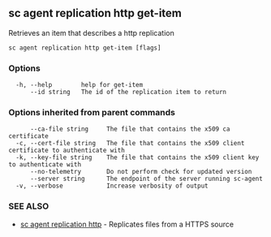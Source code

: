 ## sc agent replication http get-item

Retrieves an item that describes a http replication

```
sc agent replication http get-item [flags]
```

### Options

```
  -h, --help        help for get-item
      --id string   The id of the replication item to return
```

### Options inherited from parent commands

```
      --ca-file string     The file that contains the x509 ca certificate
  -c, --cert-file string   The file that contains the x509 client certificate to authenticate with
  -k, --key-file string    The file that contains the x509 client key to authenticate with
      --no-telemetry       Do not perform check for updated version
      --server string      The endpoint of the server running sc-agent
  -v, --verbose            Increase verbosity of output
```

### SEE ALSO

* [sc agent replication http](sc_agent_replication_http.md)	 - Replicates files from a HTTPS source

